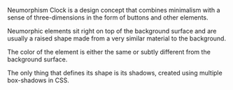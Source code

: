 
Neumorphism Clock is a design concept that combines minimalism with a sense of three-dimensions in the form of buttons and other elements.

Neumorphic elements sit right on top of the background surface and are usually a raised shape made from a very similar material to the background.

The color of the element is either the same or subtly different from the background surface. 

 The only thing that defines its shape is its shadows, created using multiple box-shadows in CSS. 
